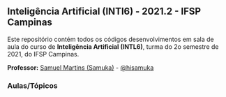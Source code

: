 ## Inteligência Artificial (INTI6) - 2021.2 - IFSP Campinas

Este repositório contém todos os códigos desenvolvimentos em sala de aula do curso de **Inteligência Artificial (INTL6)**, turma do 2o semestre de 2021, do IFSP Campinas.

**Professor:** [Samuel Martins (Samuka)](http://hisamuka.github.io/) - [@hisamuka](https://github.com/hisamuka)

### Aulas/Tópicos
